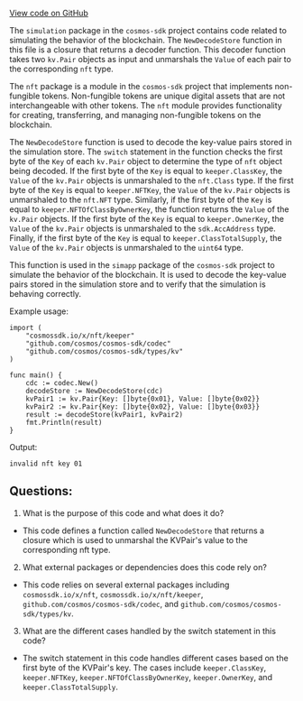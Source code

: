 [View code on GitHub](https://github.com/cosmos/cosmos-sdk.git/x/nft/simulation/decoder.go)

The `simulation` package in the `cosmos-sdk` project contains code related to simulating the behavior of the blockchain. The `NewDecodeStore` function in this file is a closure that returns a decoder function. This decoder function takes two `kv.Pair` objects as input and unmarshals the `Value` of each pair to the corresponding `nft` type. 

The `nft` package is a module in the `cosmos-sdk` project that implements non-fungible tokens. Non-fungible tokens are unique digital assets that are not interchangeable with other tokens. The `nft` module provides functionality for creating, transferring, and managing non-fungible tokens on the blockchain.

The `NewDecodeStore` function is used to decode the key-value pairs stored in the simulation store. The `switch` statement in the function checks the first byte of the `Key` of each `kv.Pair` object to determine the type of `nft` object being decoded. If the first byte of the `Key` is equal to `keeper.ClassKey`, the `Value` of the `kv.Pair` objects is unmarshaled to the `nft.Class` type. If the first byte of the `Key` is equal to `keeper.NFTKey`, the `Value` of the `kv.Pair` objects is unmarshaled to the `nft.NFT` type. Similarly, if the first byte of the `Key` is equal to `keeper.NFTOfClassByOwnerKey`, the function returns the `Value` of the `kv.Pair` objects. If the first byte of the `Key` is equal to `keeper.OwnerKey`, the `Value` of the `kv.Pair` objects is unmarshaled to the `sdk.AccAddress` type. Finally, if the first byte of the `Key` is equal to `keeper.ClassTotalSupply`, the `Value` of the `kv.Pair` objects is unmarshaled to the `uint64` type.

This function is used in the `simapp` package of the `cosmos-sdk` project to simulate the behavior of the blockchain. It is used to decode the key-value pairs stored in the simulation store and to verify that the simulation is behaving correctly. 

Example usage:

```
import (
    "cosmossdk.io/x/nft/keeper"
    "github.com/cosmos/cosmos-sdk/codec"
    "github.com/cosmos/cosmos-sdk/types/kv"
)

func main() {
    cdc := codec.New()
    decodeStore := NewDecodeStore(cdc)
    kvPair1 := kv.Pair{Key: []byte{0x01}, Value: []byte{0x02}}
    kvPair2 := kv.Pair{Key: []byte{0x02}, Value: []byte{0x03}}
    result := decodeStore(kvPair1, kvPair2)
    fmt.Println(result)
}
```

Output:
```
invalid nft key 01
```
## Questions: 
 1. What is the purpose of this code and what does it do?
- This code defines a function called `NewDecodeStore` that returns a closure which is used to unmarshal the KVPair's value to the corresponding nft type.

2. What external packages or dependencies does this code rely on?
- This code relies on several external packages including `cosmossdk.io/x/nft`, `cosmossdk.io/x/nft/keeper`, `github.com/cosmos/cosmos-sdk/codec`, and `github.com/cosmos/cosmos-sdk/types/kv`.

3. What are the different cases handled by the switch statement in this code?
- The switch statement in this code handles different cases based on the first byte of the KVPair's key. The cases include `keeper.ClassKey`, `keeper.NFTKey`, `keeper.NFTOfClassByOwnerKey`, `keeper.OwnerKey`, and `keeper.ClassTotalSupply`.